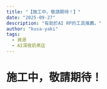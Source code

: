 ```yaml
---
title: "【施工中，敬請期待！】"
date: "2025-09-27"
description: "有助於AI RP的工具推薦。"
author: "kusa-yaki"
tags:
  - 資源
  - AI深夜奶茶店
---
```


# 施工中，敬請期待！

